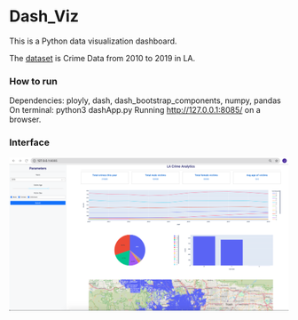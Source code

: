 # Dash_Viz 

This is a Python data visualization dashboard. 

The [dataset](https://data.lacity.org/Public-Safety/Crime-Data-from-2010-to-2019/63jg-8b9z/data) is Crime Data from 2010 to 2019 in LA.

### How to run
Dependencies: ployly, dash, dash_bootstrap_components, numpy, pandas
On terminal: python3 dashApp.py
Running http://127.0.0.1:8085/ on a browser.

### Interface 
![alt text](https://github.com/jliellen/Vizathon/blob/main/img/demo.png)
